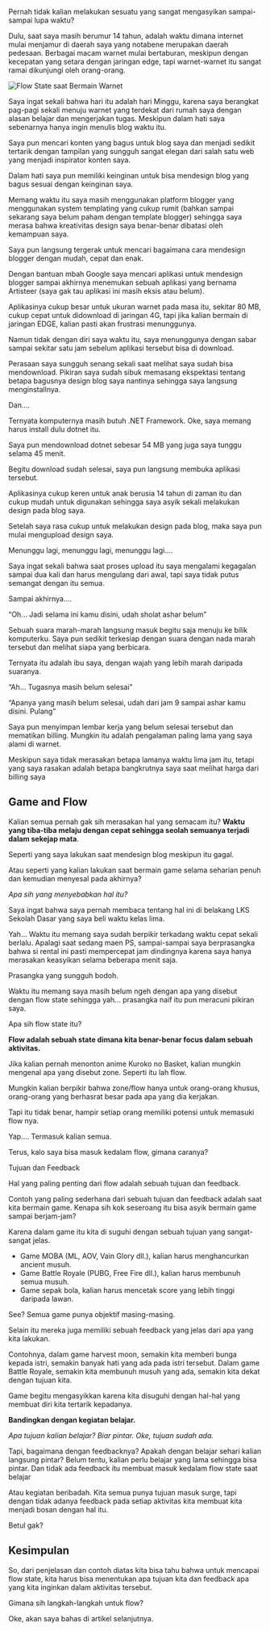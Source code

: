Pernah tidak kalian melakukan sesuatu yang sangat mengasyikan
sampai-sampai lupa waktu?

Dulu, saat saya masih berumur 14 tahun, adalah waktu dimana internet
mulai menjamur di daerah saya yang notabene merupakan daerah pedesaan.
Berbagai macam warnet mulai bertaburan, meskipun dengan kecepatan yang
setara dengan jaringan edge, tapi warnet-warnet itu sangat ramai
dikunjungi oleh orang-orang.

![Flow State saat Bermain Warnet](https://i.ibb.co/zZjmVZg/centro1.jpg)

Saya ingat sekali bahwa hari itu adalah hari Minggu, karena saya
berangkat pag-pagi sekali menuju warnet yang terdekat dari rumah saya
dengan alasan belajar dan mengerjakan tugas. Meskipun dalam hati saya
sebenarnya hanya ingin menulis blog waktu itu.

Saya pun mencari konten yang bagus untuk blog saya dan menjadi sedikit
tertarik dengan tampilan yang sungguh sangat elegan dari salah satu web
yang menjadi inspirator konten saya.

Dalam hati saya pun memiliki keinginan untuk bisa mendesign blog yang
bagus sesuai dengan keinginan saya.

Memang waktu itu saya masih menggunakan platform blogger yang
menggunakan system templating yang cukup rumit (bahkan sampai sekarang
saya belum paham dengan template blogger) sehingga saya merasa bahwa
kreativitas design saya benar-benar dibatasi oleh kemampuan saya.

Saya pun langsung tergerak untuk mencari bagaimana cara mendesign
blogger dengan mudah, cepat dan enak.

Dengan bantuan mbah Google saya mencari aplikasi untuk mendesign blogger
sampai akhirnya menemukan sebuah aplikasi yang bernama Artisteer (saya
gak tau aplikasi ini masih eksis atau belum).

Aplikasinya cukup besar untuk ukuran warnet pada masa itu, sekitar 80
MB, cukup cepat untuk didownload di jaringan 4G, tapi jika kalian
bermain di jaringan EDGE, kalian pasti akan frustrasi menunggunya.

Namun tidak dengan diri saya waktu itu, saya menunggunya dengan sabar
sampai sekitar satu jam sebelum aplikasi tersebut bisa di download.

Perasaan saya sungguh senang sekali saat melihat saya sudah bisa
mendownload. Pikiran saya sudah sibuk memasang ekspektasi tentang betapa
bagusnya design blog saya nantinya sehingga saya langsung
menginstallnya.

Dan….

Ternyata komputernya masih butuh .NET Framework. Oke, saya memang harus
install dulu dotnet itu.

Saya pun mendownload dotnet sebesar 54 MB yang juga saya tunggu selama
45 menit.

Begitu download sudah selesai, saya pun langsung membuka aplikasi
tersebut.

Aplikasinya cukup keren untuk anak berusia 14 tahun di zaman itu dan
cukup mudah untuk digunakan sehingga saya asyik sekali melakukan design
pada blog saya.

Setelah saya rasa cukup untuk melakukan design pada blog, maka saya pun
mulai mengupload design saya.

Menunggu lagi, menunggu lagi, menunggu lagi….

Saya ingat sekali bahwa saat proses upload itu saya mengalami kegagalan
sampai dua kali dan harus mengulang dari awal, tapi saya tidak putus
semangat dengan itu semua.

Sampai akhirnya….

“Oh… Jadi selama ini kamu disini, udah sholat ashar belum”

Sebuah suara marah-marah langsung masuk begitu saja menuju ke bilik
komputerku. Saya pun sedikit terkesiap dengan suara dengan nada marah
tersebut dan melihat siapa yang berbicara.

Ternyata itu adalah ibu saya, dengan wajah yang lebih marah daripada
suaranya.

“Ah… Tugasnya masih belum selesai”

“Apanya yang masih belum selesai, udah dari jam 9 sampai ashar kamu
disini. Pulang”

Saya pun menyimpan lembar kerja yang belum selesai tersebut dan
mematikan billing. Mungkin itu adalah pengalaman paling lama yang saya
alami di warnet.

Meskipun saya tidak merasakan betapa lamanya waktu lima jam itu, tetapi
yang saya rasakan adalah betapa bangkrutnya saya saat melihat harga dari
billing saya

## Game and Flow

Kalian semua pernah gak sih merasakan hal yang semacam itu? **Waktu yang
tiba-tiba melaju dengan cepat sehingga seolah semuanya terjadi dalam
sekejap mata**.

Seperti yang saya lakukan saat mendesign blog meskipun itu gagal.

Atau seperti yang kalian lakukan saat bermain game selama seharian penuh
dan kemudian menyesal pada akhirnya?

*Apa sih yang menyebabkan hal itu?*

Saya ingat bahwa saya pernah membaca tentang hal ini di belakang LKS
Sekolah Dasar yang saya beli waktu kelas lima.

Yah… Waktu itu memang saya sudah berpikir terkadang waktu cepat sekali
berlalu. Apalagi saat sedang maen PS, sampai-sampai saya berprasangka
bahwa si rental ini pasti mempercepat jam dindingnya karena saya hanya
merasakan keasyikan selama beberapa menit saja.

Prasangka yang sungguh bodoh.

Waktu itu memang saya masih belum ngeh dengan apa yang disebut dengan
flow state sehingga yah… prasangka naif itu pun meracuni pikiran saya.

Apa sih flow state itu?

**Flow adalah sebuah state dimana kita benar-benar focus dalam sebuah
aktivitas.**

Jika kalian pernah menonton anime Kuroko no Basket, kalian mungkin
mengenal apa yang disebut zone. Seperti itu lah flow.

Mungkin kalian berpikir bahwa zone/flow hanya untuk orang-orang khusus,
orang-orang yang berhasrat besar pada apa yang dia kerjakan.

Tapi itu tidak benar, hampir setiap orang memiliki potensi untuk
memasuki flow nya.

Yap…. Termasuk kalian semua.

Terus, kalo saya bisa masuk kedalam flow, gimana caranya?

Tujuan dan Feedback

Hal yang paling penting dari flow adalah sebuah tujuan dan feedback.

Contoh yang paling sederhana dari sebuah tujuan dan feedback adalah saat
kita bermain game. Kenapa sih kok seseroang itu bisa asyik bermain game
sampai berjam-jam?

Karena dalam game itu kita di suguhi dengan sebuah tujuan yang
sangat-sangat jelas.

* Game MOBA (ML, AOV, Vain Glory dll.), kalian harus menghancurkan ancient
musuh.
* Game Battle Royale (PUBG, Free Fire dll.), kalian harus membunuh semua
musuh.
* Game sepak bola, kalian harus mencetak score yang lebih tinggi daripada
lawan.

See? Semua game punya objektif masing-masing.

Selain itu mereka juga memiliki sebuah feedback yang jelas dari apa yang
kita lakukan.

Contohnya, dalam game harvest moon, semakin kita memberi bunga kepada
istri, semakin banyak hati yang ada pada istri tersebut. Dalam game
Battle Royale, semakin kita membunuh musuh yang ada, semakin kita dekat
dengan tujuan kita.

Game begitu mengasyikkan karena kita disuguhi dengan hal-hal yang
membuat diri kita tertarik kepadanya.

**Bandingkan dengan kegiatan belajar.**

*Apa tujuan kalian belajar? Biar pintar. Oke, tujuan sudah ada.*

Tapi, bagaimana dengan feedbacknya? Apakah dengan belajar sehari kalian
langsung pintar? Belum tentu, kalian perlu belajar yang lama sehingga
bisa pintar. Dan tidak ada feedback itu membuat masuk kedalam flow state
saat belajar

Atau kegiatan beribadah. Kita semua punya tujuan masuk surge, tapi
dengan tidak adanya feedback pada setiap aktivitas kita membuat kita
menjadi bosan dengan hal itu.

Betul gak?

## Kesimpulan

So, dari penjelasan dan contoh diatas kita bisa tahu bahwa untuk
mencapai flow state, kita harus bisa menentukan apa tujuan kita dan
feedback apa yang kita inginkan dalam aktivitas tersebut.

Gimana sih langkah-langkah untuk flow?

Oke, akan saya bahas di artikel selanjutnya.